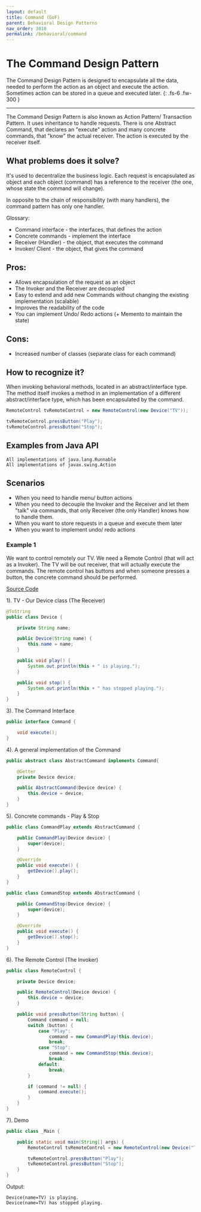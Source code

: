 ```yaml
---
layout: default
title: Command (GoF)
parent: Behavioral Design Patterns
nav_order: 3010
permalink: /behavioral/command
---
```


# The Command Design Pattern 

The Command Design Pattern is designed to encapsulate all the data, needed to perform the action as an object and execute the action.
Sometimes action can be stored in a queue and executed later. 
{: .fs-6 .fw-300 }

---

The Command Design Pattern is also known as Action Pattern/ Transaction Pattern. It uses inheritance to handle requests. 
There is one Abstract Command, that declares an "execute" action and many concrete commands, that "know" the actual receiver.
The action is executed by the receiver itself.

## What problems does it solve? 
It's used to decentralize the business logic. Each request is encapsulated as object and each object (command) has a reference to 
the receiver (the one, whose state the command will change).

In opposite to the chain of responsibility (with many handlers), the command pattern has only one handler.

Glossary:
- Command interface  - the interfaces, that defines the action
- Concrete commands - implement the interface
- Receiver (Handler) - the object, that executes the command
- Invoker/ Client - the object, that gives the command

## Pros:
- Allows encapsulation of the request as an object
- The Invoker and the Receiver are decoupled
- Easy to extend and add new Commands without changing the existing implementation (scalable)
- Improves the readability of the code
- You can implement Undo/ Redo actions (+ Memento to maintain the state)

## Cons:
- Increased number of classes (separate class for each command)

## How to recognize it?
When invoking behavioral methods, located in an abstract/interface type.
The method itself invokes a method in an implementation of a different abstract/interface type, which has been encapsulated by the command.
```java
RemoteControl tvRemoteControl = new RemoteControl(new Device("TV"));

tvRemoteControl.pressButton("Play");
tvRemoteControl.pressButton("Stop");
```
## Examples from Java API
```
All implementations of java.lang.Runnable
All implementations of javax.swing.Action
```
## Scenarios
* When you need to handle menu/ button actions
* When you need to decouple the Invoker and the Receiver and let them "talk" via commands, that only Receiver (the only Handler) knows how to handle them.
* When you want to store requests in a queue and execute them later
* When you want to implement undo/ redo actions

### Example 1 
We want to control remotely our TV. We need a Remote Control (that will act as a Invoker). The TV will be
out receiver, that will actually execute the commands. The remote control has buttons and when someone
presses a button, the concrete command should be performed.

[Source Code](https://github.com/Iretha/ebook-design-patterns/tree/master/src/com/smdev/behavioral/command) 

1). TV - Our Device class (The Receiver)
```java
@ToString
public class Device {

    private String name;

    public Device(String name) {
        this.name = name;
    }

    public void play() {
        System.out.println(this + " is playing.");
    }

    public void stop() {
        System.out.println(this + " has stopped playing.");
    }
}
```
3). The Command Interface
```java
public interface Command {

    void execute();
}
```
4). A general implementation of the Command
```java
public abstract class AbstractCommand implements Command{

    @Getter
    private Device device;

    public AbstractCommand(Device device) {
        this.device = device;
    }
}
```
5). Concrete commands - Play & Stop
```java
public class CommandPlay extends AbstractCommand {

    public CommandPlay(Device device) {
        super(device);
    }

    @Override
    public void execute() {
        getDevice().play();
    }
}
```
```java
public class CommandStop extends AbstractCommand {

    public CommandStop(Device device) {
        super(device);
    }

    @Override
    public void execute() {
        getDevice().stop();
    }
}
```
6). The Remote Control (The Invoker)
```java
public class RemoteControl {

    private Device device;

    public RemoteControl(Device device) {
        this.device = device;
    }

    public void pressButton(String button) {
        Command command = null;
        switch (button) {
            case "Play":
                command = new CommandPlay(this.device);
                break;
            case "Stop":
                command = new CommandStop(this.device);
                break;
            default:
                break;
        }

        if (command != null) {
            command.execute();
        }
    }
}
```
7). Demo
```java
public class _Main {

    public static void main(String[] args) {
        RemoteControl tvRemoteControl = new RemoteControl(new Device("TV"));

        tvRemoteControl.pressButton("Play");
        tvRemoteControl.pressButton("Stop");
    }
}
```
Output:
```
Device(name=TV) is playing.
Device(name=TV) has stopped playing.
```